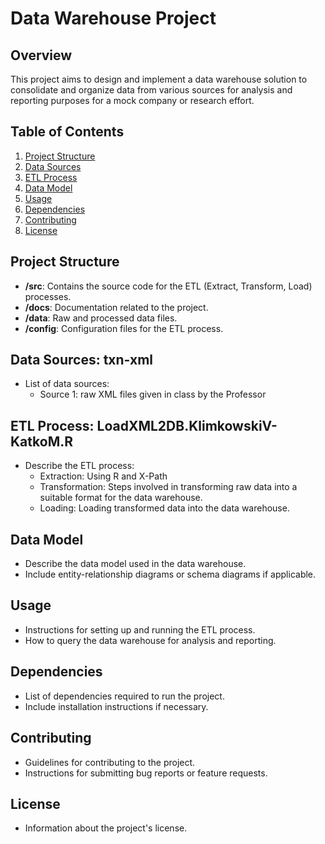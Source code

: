 # Data Warehouse Project

## Overview
This project aims to design and implement a data warehouse solution to consolidate and organize data from various sources for analysis and reporting purposes for a mock company or research effort.

## Table of Contents
1. [Project Structure](#project-structure)
2. [Data Sources](#data-sources)
3. [ETL Process](#etl-process)
4. [Data Model](#data-model)
5. [Usage](#usage)
6. [Dependencies](#dependencies)
7. [Contributing](#contributing)
8. [License](#license)

## Project Structure
- **/src**: Contains the source code for the ETL (Extract, Transform, Load) processes.
- **/docs**: Documentation related to the project.
- **/data**: Raw and processed data files.
- **/config**: Configuration files for the ETL process.

## Data Sources: txn-xml
- List of data sources:
  - Source 1: raw XML files given in class by the Professor

## ETL Process: LoadXML2DB.KlimkowskiV-KatkoM.R
- Describe the ETL process:
  - Extraction: Using R and X-Path
  - Transformation: Steps involved in transforming raw data into a suitable format for the data warehouse.
  - Loading: Loading transformed data into the data warehouse.

## Data Model
- Describe the data model used in the data warehouse.
- Include entity-relationship diagrams or schema diagrams if applicable.

## Usage
- Instructions for setting up and running the ETL process.
- How to query the data warehouse for analysis and reporting.

## Dependencies
- List of dependencies required to run the project.
- Include installation instructions if necessary.

## Contributing
- Guidelines for contributing to the project.
- Instructions for submitting bug reports or feature requests.

## License
- Information about the project's license.
